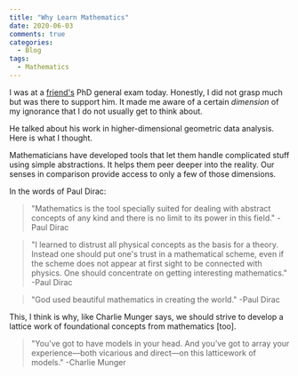 ```yaml
---
title: "Why Learn Mathematics"
date: 2020-06-03
comments: true
categories:
  - Blog
tags:
  - Mathematics
---
```


I was at a [friend's](https://yuchaz.github.io/) PhD general exam today. Honestly, I did not grasp much but was there to support him. It made me aware of a certain *dimension* of my ignorance that I do not usually get to think about.

He talked about his work in higher-dimensional geometric data analysis. Here is what I thought.

Mathematicians have developed tools that let them handle complicated stuff using simple abstractions. It helps them peer deeper into the reality. Our senses in comparison provide access to only a few of those dimensions.

In the words of Paul Dirac:

> "Mathematics is the tool specially suited for dealing with abstract concepts of any kind and there is no limit to its power in this field."
> -Paul Dirac

> "I learned to distrust all physical concepts as the basis for a theory. Instead one should put one's trust in a mathematical scheme, even if the scheme does not appear at first sight to be connected with physics. One should concentrate on getting interesting mathematics."
> -Paul Dirac

> "God used beautiful mathematics in creating the world."
> -Paul Dirac

This, I think is why, like Charlie Munger says, we should strive to develop a lattice work of foundational concepts from mathematics [too].

> "You’ve got to have models in your head. And you’ve got to array your experience—both vicarious and direct—on this latticework of models."
> -Charlie Munger
